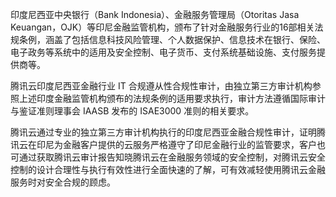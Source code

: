 印度尼西亚中央银行（Bank Indonesia）、金融服务管理局（Otoritas Jasa Keuangan，OJK）等印尼金融监管机构，颁布了针对金融服务行业的16部相关法规条例，涵盖了包括信息科技风险管理、个人数据保护、信息技术在银行、保险、电子政务等系统中的适用及安全控制、电子货币、支付系统基础设施、支付服务提供商等。

腾讯云印度尼西亚金融行业 IT 合规遵从性合规性审计，由独立第三方审计机构参照上述印度金融监管机构颁布的法规条例的适用要求执行，审计方法遵循国际审计与鉴证准则理事会 IAASB 发布的 ISAE3000 准则的相关要求。

腾讯云通过专业的独立第三方审计机构执行的印度尼西亚金融合规性审计，证明腾讯云在印尼为金融客户提供的云服务严格遵守了印尼金融行业的监管要求，客户也可通过获取腾讯云审计报告知晓腾讯云在金融服务领域的安全控制，对腾讯云安全控制的设计合理性与执行有效性进行全面快速的了解，可有效减轻使用腾讯云金融服务时对安全合规的顾虑。
